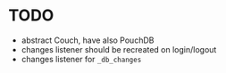 # TODO

* abstract Couch, have also PouchDB
* changes listener should be recreated on login/logout
* changes listener for `_db_changes`
